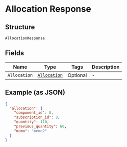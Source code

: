 
# Allocation Response

## Structure

`AllocationResponse`

## Fields

| Name | Type | Tags | Description |
|  --- | --- | --- | --- |
| `Allocation` | [`Allocation`](../../doc/models/allocation.md) | Optional | - |

## Example (as JSON)

```json
{
  "allocation": {
    "component_id": 8,
    "subscription_id": 8,
    "quantity": 110,
    "previous_quantity": 60,
    "memo": "memo2"
  }
}
```


